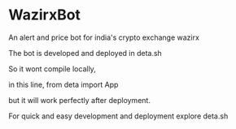 # WazirxBot
An alert and price bot for india's crypto exchange wazirx

The bot is developed and deployed in deta.sh

So it wont compile locally, 

in this line,
from deta import App

but it will work perfectly after deployment.

For quick and easy development and deployment explore deta.sh 
